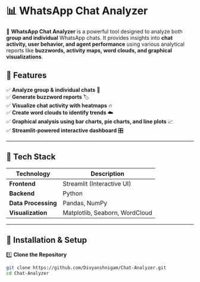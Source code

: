 # **📊 WhatsApp Chat Analyzer**  


🚀 **WhatsApp Chat Analyzer** is a powerful tool designed to analyze both **group and individual** WhatsApp chats. It provides insights into **chat activity, user behavior, and agent performance** using various analytical reports like **buzzwords, activity maps, word clouds, and graphical visualizations**.  

## **🔹 Features**  
✅ **Analyze group & individual chats** 📑  
✅ **Generate buzzword reports** 🏷️  
✅ **Visualize chat activity with heatmaps** 🔥  
✅ **Create word clouds to identify trends** ☁️  
✅ **Graphical analysis using bar charts, pie charts, and line plots** 📈  
✅ **Streamlit-powered interactive dashboard** 🎛️  

---

## **📂 Tech Stack**  

| Technology  | Description  |
|-------------|-------------|
| **Frontend**  | Streamlit (Interactive UI)  |
| **Backend**   | Python  |
| **Data Processing**  | Pandas, NumPy  |
| **Visualization**  | Matplotlib, Seaborn, WordCloud  |

---

## **🚀 Installation & Setup**  

1️⃣ **Clone the Repository**  
```sh
git clone https://github.com/Divyanshnigam/Chat-Analyzer.git
cd Chat-Analyzer
